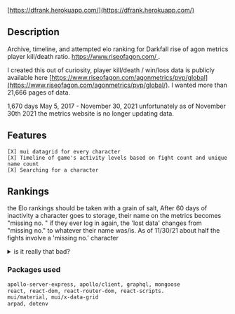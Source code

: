 
[https://dfrank.herokuapp.com/](https://dfrank.herokuapp.com/)

## Description

Archive, timeline, and attempted elo ranking for Darkfall rise of agon metrics player kill/death ratio.
[https://www.riseofagon.com/ ](https://www.riseofagon.com/ ).

I created this out of curiosity, player kill/death / win/loss data is publicly available here [https://www.riseofagon.com/agonmetrics/pvp/global](https://www.riseofagon.com/agonmetrics/pvp/global/).
I wanted more than 21,666 pages of data. 



1,670 days May 5, 2017 - November 30, 2021
unfortunately as of November 30th 2021 the metrics website is no longer updating data. 


## Features
```
[X] mui datagrid for every character 
[X] Timeline of game's activity levels based on fight count and unique name count
[X] Searching for a character 
```


## Rankings 
the Elo rankings should be taken with a grain of salt, 
 After 60 days of inactivity a character goes to storage, their name on the metrics becomes "missing no. "
      if they ever log in again, the 'lost data' changes from "missing no." to whatever their name was/is.
      As of 11/30/21 about half the fights involve a 'missing no.' character 

<details>
  <summary> is it really that bad? </summary> 

  ```
  Global PVP kill count 916,385
  Global PVP gank count 166,883
                total 1,033,268
{ "winnerName" : /.*missingno.*/ }         526,167
{ "loserName" : /.*missingno.*/ }          602,367
 ```
</details>

### Packages used

```md
apollo-server-express, apollo/client, graphql, mongoose
react, react-dom, react-router-dom, react-scripts.
mui/material, mui/x-data-grid
arpad, dotenv
```